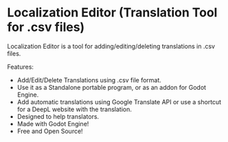 # Localization Editor (Translation Tool for .csv files)
Localization Editor is a tool for adding/editing/deleting translations in .csv files.

Features:
- Add/Edit/Delete Translations using .csv file format.
- Use it as a Standalone portable program, or as an addon for Godot Engine.
- Add automatic translations using Google Translate API or use a shortcut for a DeepL website with the translation.
- Designed to help translators.
- Made with Godot Engine!
- Free and Open Source!
